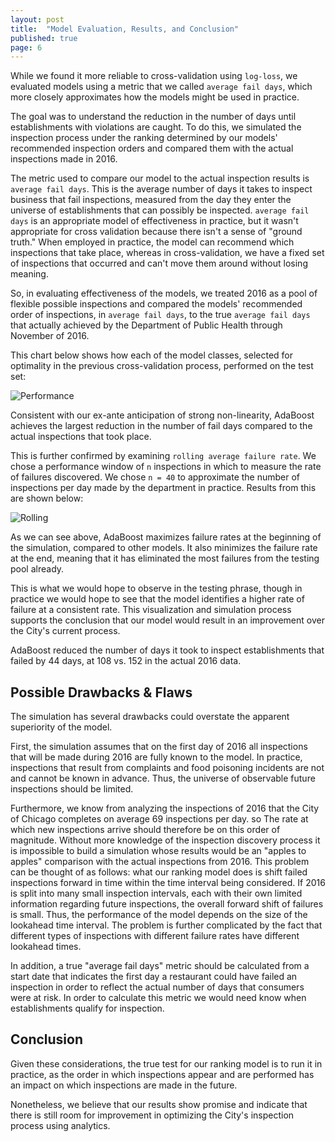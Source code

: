 ```yaml
---
layout: post
title:  "Model Evaluation, Results, and Conclusion"
published: true
page: 6
---
```


While we found it more reliable to cross-validation using `log-loss`, we evaluated models
using a metric that we called `average fail days`, which more closely approximates how the 
models might be used in practice. 

The goal was to understand the reduction in the number of days until establishments with
violations are caught. To do this, we simulated the inspection process under the ranking determined by our models' recommended inspection orders and compared them with the actual inspections made in 2016.

The metric used to compare our model to the actual inspection results is `average fail days`. This is 
the average number of days it takes to inspect business that fail inspections, measured from the day 
they enter the universe of establishments that can possibly be inspected. `average fail days` 
is an appropriate model of effectiveness in practice, but it wasn't appropriate for cross validation
because there isn't a sense of "ground truth." When employed in practice, the model can recommend
which inspections that take place, whereas in cross-validation, we have a fixed set of inspections
that occurred and can't move them around without losing meaning. 

So, in evaluating effectiveness of the models, we treated 2016 as a pool of flexible possible 
inspections and compared the models' recommended order of inspections, in `average fail days`,
to the true `average fail days` that actually achieved by the Department of Public Health 
through November of 2016. 

This chart below shows how each of the model classes, selected for optimality in the previous
cross-validation process, performed on the test set: 

![Performance]({{site.baseurl}}/images/AverageFailDays.png)

Consistent with our ex-ante anticipation of strong non-linearity, AdaBoost achieves
the largest reduction in the number of fail days compared to the actual inspections
that took place. 

This is further confirmed by examining `rolling average failure rate`. We chose
a performance window of `n` inspections in which to measure the rate of failures discovered.
We chose `n = 40` to approximate the number of inspections per day made by the department in practice.
Results from this are shown below:

![Rolling]({{site.baseurl}}/images/RollingFailRate.png)

As we can see above, AdaBoost maximizes failure rates
at the beginning of the simulation, compared to 
other models. It also minimizes the failure rate
at the end, meaning that it has eliminated the most 
failures from the 
testing pool already. 

This is what we would hope to observe in the testing phrase, though
in practice we would hope to see that the model identifies a higher rate of failure at a 
consistent rate. This visualization and simulation process supports the conclusion
that our model would result in an improvement over the City's current process. 

AdaBoost reduced the number of days it 
took to inspect establishments that failed by 44 days, at 
108 vs. 152 in the actual 2016 data.

## Possible Drawbacks & Flaws

The 
simulation has several drawbacks could overstate the 
apparent superiority of the model. 

First, the simulation assumes 
that on the first day of 2016 all inspections that will be 
made during 2016 are fully known to the model. In
practice,  inspections that result from complaints and 
food poisoning incidents are not and cannot be known in 
advance. Thus, the universe of 
observable future inspections should be limited. 

Furthermore, we know 
from analyzing the inspections of 2016 that the City of 
Chicago completes on average 69 inspections per day.  so 
The rate at which new inspections arrive should therefore 
be on this order of magnitude. Without more knowledge of 
the inspection discovery process it is impossible to build 
a simulation whose results would be an "apples to apples" 
comparison with the actual inspections from 2016. 
This problem can be thought of as follows: what our
ranking model does is shift failed inspections forward in 
time within the time interval being considered. If 2016 is 
split into many small inspection intervals, each with 
their own limited information regarding future 
inspections, the overall forward shift of failures is 
small. Thus, the performance of the model depends on the 
size of the lookahead time interval. The problem is 
further complicated by the fact that different types of 
inspections with different failure rates have different 
lookahead times.

In addition, a true "average fail days" metric should be 
calculated from a start date that indicates the first day 
a restaurant could have failed an inspection in order to 
reflect the actual number of days that consumers were at 
risk. In order to calculate this metric we would need 
know when establishments qualify for inspection.

## Conclusion

Given these considerations, the true test for our ranking 
model is to run it in practice, as the order in which 
inspections appear and are performed has an impact on 
which inspections are made in the future.

Nonetheless, we believe that our results show promise
and indicate that there is still room for improvement
in optimizing the City's inspection process using
analytics. 

 


